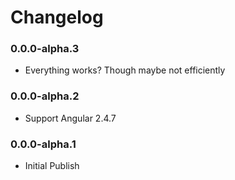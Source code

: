 # Changelog

### 0.0.0-alpha.3

* Everything works? Though maybe not efficiently

### 0.0.0-alpha.2

* Support Angular 2.4.7

### 0.0.0-alpha.1

* Initial Publish
